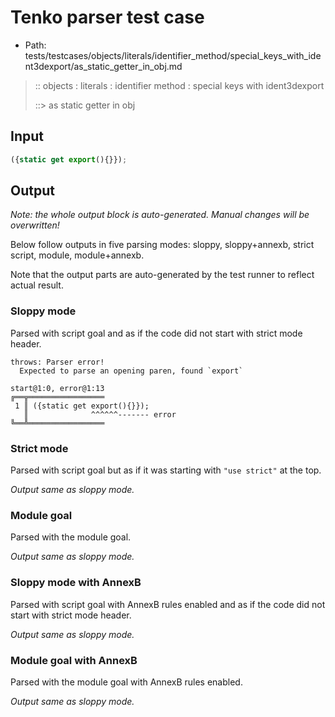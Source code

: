 # Tenko parser test case

- Path: tests/testcases/objects/literals/identifier_method/special_keys_with_ident3dexport/as_static_getter_in_obj.md

> :: objects : literals : identifier method : special keys with ident3dexport
>
> ::> as static getter in obj

## Input

`````js
({static get export(){}});
`````

## Output

_Note: the whole output block is auto-generated. Manual changes will be overwritten!_

Below follow outputs in five parsing modes: sloppy, sloppy+annexb, strict script, module, module+annexb.

Note that the output parts are auto-generated by the test runner to reflect actual result.

### Sloppy mode

Parsed with script goal and as if the code did not start with strict mode header.

`````
throws: Parser error!
  Expected to parse an opening paren, found `export`

start@1:0, error@1:13
╔══╦═════════════════
 1 ║ ({static get export(){}});
   ║              ^^^^^^------- error
╚══╩═════════════════

`````

### Strict mode

Parsed with script goal but as if it was starting with `"use strict"` at the top.

_Output same as sloppy mode._

### Module goal

Parsed with the module goal.

_Output same as sloppy mode._

### Sloppy mode with AnnexB

Parsed with script goal with AnnexB rules enabled and as if the code did not start with strict mode header.

_Output same as sloppy mode._

### Module goal with AnnexB

Parsed with the module goal with AnnexB rules enabled.

_Output same as sloppy mode._
